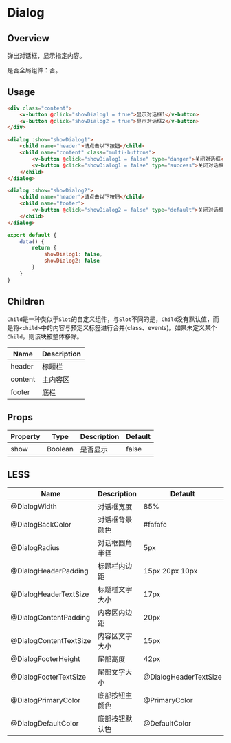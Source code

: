 # Dialog

## Overview

弹出对话框，显示指定内容。

是否全局组件：否。

## Usage

```html
<div class="content">
    <v-button @click="showDialog1 = true">显示对话框1</v-button>
    <v-button @click="showDialog2 = true">显示对话框2</v-button>
</div>

<dialog :show="showDialog1">
    <child name="header">请点击以下按钮</child>
    <child name="content" class="multi-buttons">
        <v-button @click="showDialog1 = false" type="danger">关闭对话框</v-button>
        <v-button @click="showDialog1 = false" type="success">关闭对话框</v-button>
    </child>
</dialog>

<dialog :show="showDialog2">
    <child name="header">请点击以下按钮</child>
    <child name="footer">
        <v-button @click="showDialog2 = false" type="default">关闭对话框</v-button>
    </child>
</dialog>
```

```javascript
export default {
    data() {
        return {
            showDialog1: false,
            showDialog2: false
        }
    }
}
```

## Children

`Child`是一种类似于`Slot`的自定义组件，与`Slot`不同的是，`Child`没有默认值，而是将`<child>`中的内容与预定义标签进行合并(class、events)。如果未定义某个`Child`，则该块被整体移除。

| Name | Description |
| ----- | ----- |
| header | 标题栏 |
| content | 主内容区 |
| footer | 底栏 |

## Props

| Property | Type | Description | Default |
| ----- | ----- | ----- | ----- |
| show | Boolean | 是否显示 | false |

## LESS

| Name | Description | Default |
| ----- | ----- | ----- |
| @DialogWidth | 对话框宽度 | 85% |
| @DialogBackColor | 对话框背景颜色 | \#fafafc |
| @DialogRadius | 对话框圆角半径 | 5px |
| @DialogHeaderPadding | 标题栏内边距 | 15px 20px 10px |
| @DialogHeaderTextSize | 标题栏文字大小 | 17px |
| @DialogContentPadding | 内容区内边距 | 20px |
| @DialogContentTextSize | 内容区文字大小 | 15px |
| @DialogFooterHeight | 尾部高度 | 42px |
| @DialogFooterTextSize | 尾部文字大小 | @DialogHeaderTextSize |
| @DialogPrimaryColor | 底部按钮主颜色 | @PrimaryColor |
| @DialogDefaultColor | 底部按钮默认色 | @DefaultColor |